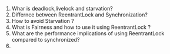 1. Whar is deadlock,livelock and starvation?
2. Differnce between ReentrantLock and Synchronization?
3. How to avoid Starvation ?
4. What is Fairness and how to use it using ReentrantLock ?
5. What are the performance implications of using ReentrantLock compared to synchronized?
6.
